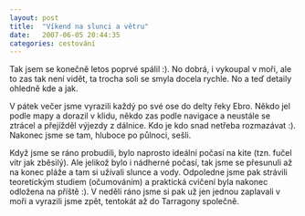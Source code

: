 ```yaml
---
layout: post
title:  "Víkend na slunci a větru"
date:   2007-06-05 20:44:35
categories: cestování
---
```


Tak jsem se konečně letos poprvé spálil :). No dobrá, i vykoupal v moři, ale to zas tak není vidět, ta trocha soli se smyla docela rychle. No a teď detaily ohledně kde a jak.

V pátek večer jsme vyrazili každý po své ose do delty řeky Ebro. Někdo jel podle mapy a dorazil v klidu, někdo zas podle navigace a neustále se ztrácel a přejížděl výjezdy z dálnice. Kdo je kdo snad netřeba rozmazávat :). Nakonec jsme se tam, hluboce po půlnoci, sešli.
 
Když jsme se ráno probudili, bylo naprosto ideální počasí na kite (tzn. fučel vítr jak zběsilý). Ale jelikož bylo i nádherné počasí, tak jsme se přesunuli až na konec pláže a tam si užívali slunce a vody. Odpoledne jsme pak strávili teoretickým studiem (očumováním) a praktická cvičení byla nakonec odložena na příště :). V neděli ráno jsme si pak už jen jednou zaplavali v moři a vyrazili jsme zpět, tentokát až do Tarragony společně.